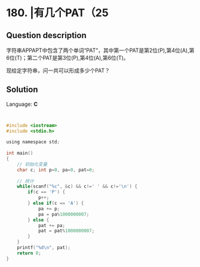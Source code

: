 # 180. |有几个PAT（25

## Question description


字符串APPAPT中包含了两个单词“PAT”，其中第一个PAT是第2位(P),第4位(A),第6位(T)；第二个PAT是第3位(P),第4位(A),第6位(T)。

  现给定字符串，问一共可以形成多少个PAT？


## Solution

Language: **C**

```C


#include <iostream>
#include <stdio.h>
 
using namespace std;
 
int main()
{
    // 初始化变量
    char c; int p=0, pa=0, pat=0;
 
    // 统计
    while(scanf("%c", &c) && c!=' ' && c!='\n') {
        if(c == 'P') {
            p++;
        } else if(c == 'A') {
            pa += p;
            pa = pa%1000000007;
        } else {
            pat += pa;
            pat = pat%1000000007;
        }
    }
    printf("%d\n", pat);
    return 0;
}
```


